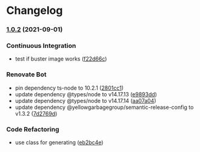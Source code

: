 # Changelog

### [1.0.2](https://gitlab.com/YellowGarbageGroup/avatar-generator/compare/v1.0.1...v1.0.2) (2021-09-01)


### Continuous Integration

* test if buster image works ([f22d66c](https://gitlab.com/YellowGarbageGroup/avatar-generator/commit/f22d66caf65f316c029ff3826408865c2fabbae4))


### Renovate Bot

* pin dependency ts-node to 10.2.1 ([2801cc1](https://gitlab.com/YellowGarbageGroup/avatar-generator/commit/2801cc188c1c5daf33106276f2a1924a50ddd484))
* update dependency @types/node to v14.17.13 ([e9893dd](https://gitlab.com/YellowGarbageGroup/avatar-generator/commit/e9893dd3565a9dba039230ee5126cf7ddcb1a821))
* update dependency @types/node to v14.17.14 ([aa07a04](https://gitlab.com/YellowGarbageGroup/avatar-generator/commit/aa07a04892e06c29002d050a696cf064982290f4))
* update dependency @yellowgarbagegroup/semantic-release-config to v1.3.2 ([7d2769d](https://gitlab.com/YellowGarbageGroup/avatar-generator/commit/7d2769d33d8d04617f96b41f93f345487fa2560a))


### Code Refactoring

* use class for generating ([eb2bc4e](https://gitlab.com/YellowGarbageGroup/avatar-generator/commit/eb2bc4e7f57dac6db080b257906bd6721bee07fd))
